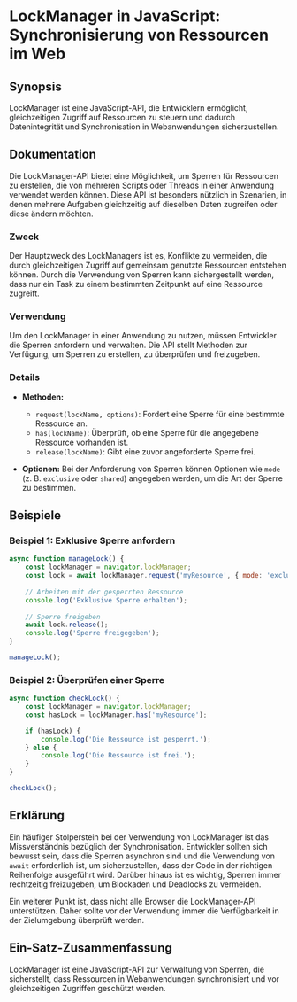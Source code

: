 <!--
Meta Description: # LockManager in JavaScript: Synchronisierung von Ressourcen im Web ## Synopsis LockManager ist eine JavaScript-API, die Entwicklern ermöglicht, gleic...
Meta Keywords: die, lockmanager, ist, der, sperre
-->

# LockManager in JavaScript: Synchronisierung von Ressourcen im Web

## Synopsis
LockManager ist eine JavaScript-API, die Entwicklern ermöglicht, gleichzeitigen Zugriff auf Ressourcen zu steuern und dadurch Datenintegrität und Synchronisation in Webanwendungen sicherzustellen.

## Dokumentation
Die LockManager-API bietet eine Möglichkeit, um Sperren für Ressourcen zu erstellen, die von mehreren Scripts oder Threads in einer Anwendung verwendet werden können. Diese API ist besonders nützlich in Szenarien, in denen mehrere Aufgaben gleichzeitig auf dieselben Daten zugreifen oder diese ändern möchten.

### Zweck
Der Hauptzweck des LockManagers ist es, Konflikte zu vermeiden, die durch gleichzeitigen Zugriff auf gemeinsam genutzte Ressourcen entstehen können. Durch die Verwendung von Sperren kann sichergestellt werden, dass nur ein Task zu einem bestimmten Zeitpunkt auf eine Ressource zugreift.

### Verwendung
Um den LockManager in einer Anwendung zu nutzen, müssen Entwickler die Sperren anfordern und verwalten. Die API stellt Methoden zur Verfügung, um Sperren zu erstellen, zu überprüfen und freizugeben.

### Details
- **Methoden:**
  - `request(lockName, options)`: Fordert eine Sperre für eine bestimmte Ressource an.
  - `has(lockName)`: Überprüft, ob eine Sperre für die angegebene Ressource vorhanden ist.
  - `release(lockName)`: Gibt eine zuvor angeforderte Sperre frei.

- **Optionen:** Bei der Anforderung von Sperren können Optionen wie `mode` (z. B. `exclusive` oder `shared`) angegeben werden, um die Art der Sperre zu bestimmen.

## Beispiele
### Beispiel 1: Exklusive Sperre anfordern
```javascript
async function manageLock() {
    const lockManager = navigator.lockManager;
    const lock = await lockManager.request('myResource', { mode: 'exclusive' });
    
    // Arbeiten mit der gesperrten Ressource
    console.log('Exklusive Sperre erhalten');
    
    // Sperre freigeben
    await lock.release();
    console.log('Sperre freigegeben');
}

manageLock();
```

### Beispiel 2: Überprüfen einer Sperre
```javascript
async function checkLock() {
    const lockManager = navigator.lockManager;
    const hasLock = lockManager.has('myResource');

    if (hasLock) {
        console.log('Die Ressource ist gesperrt.');
    } else {
        console.log('Die Ressource ist frei.');
    }
}

checkLock();
```

## Erklärung
Ein häufiger Stolperstein bei der Verwendung von LockManager ist das Missverständnis bezüglich der Synchronisation. Entwickler sollten sich bewusst sein, dass die Sperren asynchron sind und die Verwendung von `await` erforderlich ist, um sicherzustellen, dass der Code in der richtigen Reihenfolge ausgeführt wird. Darüber hinaus ist es wichtig, Sperren immer rechtzeitig freizugeben, um Blockaden und Deadlocks zu vermeiden.

Ein weiterer Punkt ist, dass nicht alle Browser die LockManager-API unterstützen. Daher sollte vor der Verwendung immer die Verfügbarkeit in der Zielumgebung überprüft werden.

## Ein-Satz-Zusammenfassung
LockManager ist eine JavaScript-API zur Verwaltung von Sperren, die sicherstellt, dass Ressourcen in Webanwendungen synchronisiert und vor gleichzeitigen Zugriffen geschützt werden.